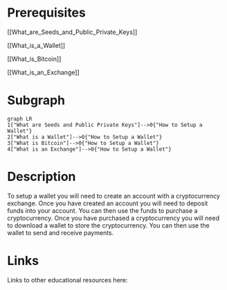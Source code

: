 # Prerequisites
[[What_are_Seeds_and_Public_Private_Keys]]


[[What_is_a_Wallet]]


[[What_is_Bitcoin]]


[[What_is_an_Exchange]]



# Subgraph

```mermaid
graph LR
1["What are Seeds and Public Private Keys"]-->0{"How to Setup a Wallet"}
2["What is a Wallet"]-->0{"How to Setup a Wallet"}
3["What is Bitcoin"]-->0{"How to Setup a Wallet"}
4["What is an Exchange"]-->0{"How to Setup a Wallet"}
```



# Description
  
To setup a wallet you will need to create an account with a cryptocurrency exchange. Once you have created an account you will need to deposit funds into your account. You can then use the funds to purchase a cryptocurrency. Once you have purchased a cryptocurrency you will need to download a wallet to store the cryptocurrency. You can then use the wallet to send and receive payments.

# Links
Links to other educational resources here:
